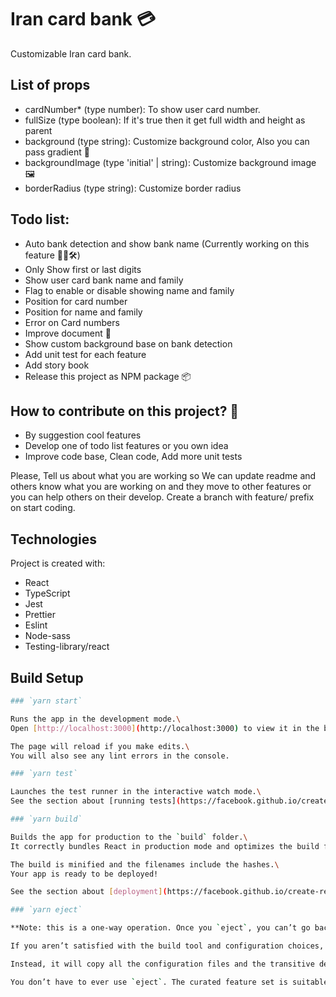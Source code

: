 # Iran card bank 💳

Customizable Iran card bank.

## List of props

- cardNumber* (type number): To show user card number.
- fullSize (type boolean): If it's true then it get full width and height as parent
- background (type string): Customize background color, Also you can pass gradient 💅
- backgroundImage (type 'initial' | string): Customize background image 🖼️
- borderRadius (type string): Customize border radius

## Todo list:

- Auto bank detection and show bank name (Currently working on this feature 👨‍💻🛠️)
- Only Show first or last digits
- Show user card bank name and family
- Flag to enable or disable showing name and family
- Position for card number
- Position for name and family
- Error on Card numbers
- Improve document 📝
- Show custom background base on bank detection
- Add unit test for each feature
- Add story book
- Release this project as NPM package 📦

## How to contribute on this project? 🤔

- By suggestion cool features
- Develop one of todo list features or you own idea
- Improve code base, Clean code, Add more unit tests 

Please, Tell us about what you are working so We can update readme
and others know what you are working on and they move to other features
or you can help others on their develop. Create a branch with feature/ prefix
on start coding. 

## Technologies

Project is created with:

- React
- TypeScript
- Jest
- Prettier
- Eslint
- Node-sass
- Testing-library/react

## Build Setup

```bash
### `yarn start`

Runs the app in the development mode.\
Open [http://localhost:3000](http://localhost:3000) to view it in the browser.

The page will reload if you make edits.\
You will also see any lint errors in the console.

### `yarn test`

Launches the test runner in the interactive watch mode.\
See the section about [running tests](https://facebook.github.io/create-react-app/docs/running-tests) for more information.

### `yarn build`

Builds the app for production to the `build` folder.\
It correctly bundles React in production mode and optimizes the build for the best performance.

The build is minified and the filenames include the hashes.\
Your app is ready to be deployed!

See the section about [deployment](https://facebook.github.io/create-react-app/docs/deployment) for more information.

### `yarn eject`

**Note: this is a one-way operation. Once you `eject`, you can’t go back!**

If you aren’t satisfied with the build tool and configuration choices, you can `eject` at any time. This command will remove the single build dependency from your project.

Instead, it will copy all the configuration files and the transitive dependencies (webpack, Babel, ESLint, etc) right into your project so you have full control over them. All of the commands except `eject` will still work, but they will point to the copied scripts so you can tweak them. At this point you’re on your own.

You don’t have to ever use `eject`. The curated feature set is suitable for small and middle deployments, and you shouldn’t feel obligated to use this feature. However we understand that this tool wouldn’t be useful if you couldn’t customize it when you are ready for it.
```
